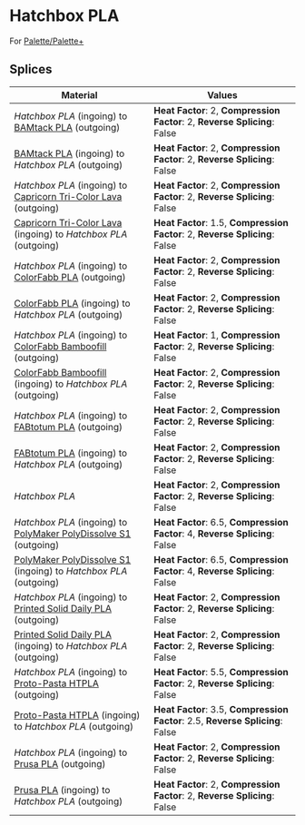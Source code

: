 # Hatchbox PLA

For [Palette/Palette+](palette.md)

## Splices

Material | Values
-------- | ------
_Hatchbox PLA_ (ingoing) to [BAMtack PLA](bamtack_pla.md) (outgoing) | **Heat Factor**: 2, **Compression Factor**: 2, **Reverse Splicing**: False
[BAMtack PLA](bamtack_pla.md) (ingoing) to _Hatchbox PLA_ (outgoing) | **Heat Factor**: 2, **Compression Factor**: 2, **Reverse Splicing**: False
_Hatchbox PLA_ (ingoing) to [Capricorn Tri-Color Lava](capricorn_tri-color_lava.md) (outgoing) | **Heat Factor**: 2, **Compression Factor**: 2, **Reverse Splicing**: False
[Capricorn Tri-Color Lava](capricorn_tri-color_lava.md) (ingoing) to _Hatchbox PLA_ (outgoing) | **Heat Factor**: 1.5, **Compression Factor**: 2, **Reverse Splicing**: False
_Hatchbox PLA_ (ingoing) to [ColorFabb PLA](colorfabb_pla.md) (outgoing) | **Heat Factor**: 2, **Compression Factor**: 2, **Reverse Splicing**: False
[ColorFabb PLA](colorfabb_pla.md) (ingoing) to _Hatchbox PLA_ (outgoing) | **Heat Factor**: 2, **Compression Factor**: 2, **Reverse Splicing**: False
_Hatchbox PLA_ (ingoing) to [ColorFabb Bamboofill](colorfabb_bamboofill.md) (outgoing) | **Heat Factor**: 1, **Compression Factor**: 2, **Reverse Splicing**: False
[ColorFabb Bamboofill](colorfabb_bamboofill.md) (ingoing) to _Hatchbox PLA_ (outgoing) | **Heat Factor**: 2, **Compression Factor**: 2, **Reverse Splicing**: False
_Hatchbox PLA_ (ingoing) to [FABtotum PLA](fabtotum_pla.md) (outgoing) | **Heat Factor**: 2, **Compression Factor**: 2, **Reverse Splicing**: False
[FABtotum PLA](fabtotum_pla.md) (ingoing) to _Hatchbox PLA_ (outgoing) | **Heat Factor**: 2, **Compression Factor**: 2, **Reverse Splicing**: False
_Hatchbox PLA_ | **Heat Factor**: 2, **Compression Factor**: 2, **Reverse Splicing**: False
_Hatchbox PLA_ (ingoing) to [PolyMaker PolyDissolve S1](polymaker_polydissolve_s1.md) (outgoing) | **Heat Factor**: 6.5, **Compression Factor**: 4, **Reverse Splicing**: False
[PolyMaker PolyDissolve S1](polymaker_polydissolve_s1.md) (ingoing) to _Hatchbox PLA_ (outgoing) | **Heat Factor**: 6.5, **Compression Factor**: 4, **Reverse Splicing**: False
_Hatchbox PLA_ (ingoing) to [Printed Solid Daily PLA](printed_solid_daily_pla.md) (outgoing) | **Heat Factor**: 2, **Compression Factor**: 2, **Reverse Splicing**: False
[Printed Solid Daily PLA](printed_solid_daily_pla.md) (ingoing) to _Hatchbox PLA_ (outgoing) | **Heat Factor**: 2, **Compression Factor**: 2, **Reverse Splicing**: False
_Hatchbox PLA_ (ingoing) to [Proto-Pasta HTPLA](proto-pasta_htpla.md) (outgoing) | **Heat Factor**: 5.5, **Compression Factor**: 2, **Reverse Splicing**: False
[Proto-Pasta HTPLA](proto-pasta_htpla.md) (ingoing) to _Hatchbox PLA_ (outgoing) | **Heat Factor**: 3.5, **Compression Factor**: 2.5, **Reverse Splicing**: False
_Hatchbox PLA_ (ingoing) to [Prusa PLA](prusa_pla.md) (outgoing) | **Heat Factor**: 2, **Compression Factor**: 2, **Reverse Splicing**: False
[Prusa PLA](prusa_pla.md) (ingoing) to _Hatchbox PLA_ (outgoing) | **Heat Factor**: 2, **Compression Factor**: 2, **Reverse Splicing**: False
